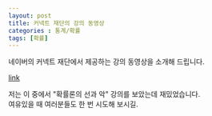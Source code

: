 ```yaml
---
layout: post
title: 커넥트 재단의 강의 동영상
categories : 통계/확률
tags: [확률]
---
```


네이버의 커넥트 재단에서 제공하는 강의 동영상을 소개해 드립니다.

[link](http://tv.naver.com/connect)

저는 이 중에서 "확률론의 선과 악" 강의를 보았는데 재밌었습니다.  
여유있을 때 여러분들도 한 번 시도해 보시길.

